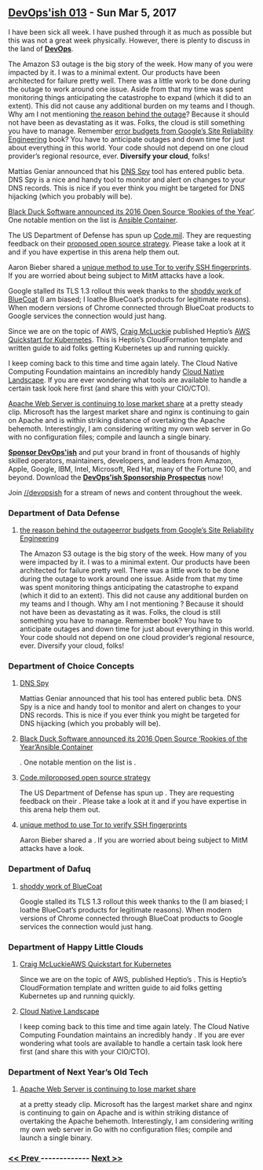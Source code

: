 ## [DevOps'ish 013](https://devopsish.com/013) - Sun Mar 5, 2017

I have been sick all week. I have pushed through it as much as possible but this was not a great week physically. However, there is plenty to discuss in the land of <a href="https://devopsish.com/"><strong>DevOps</strong></a>.

The Amazon S3 outage is the big story of the week. How many of you were impacted by it. I was to a minimal extent. Our products have been architected for failure pretty well. There was a little work to be done during the outage to work around one issue. Aside from that my time was spent monitoring things anticipating the catastrophe to expand (which it did to an extent). This did not cause any additional burden on my teams and I though. Why am I not mentioning <a href="https://aws.amazon.com/message/41926/">the reason behind the outage</a>? Because it should not have been as devastating as it was. Folks, the cloud is still something you have to manage. Remember <a href="https://landing.google.com/sre/book/chapters/introduction.html">error budgets from Google’s Site Reliability Engineering</a> book? You have to anticipate outages and down time for just about everything in this world. Your code should not depend on one cloud provider’s regional resource, ever. <strong>Diversify your cloud</strong>, folks!

Mattias Geniar announced that his <a href="https://dnsspy.io/?utm_source=devopsish.com">DNS Spy</a> tool has entered public beta. DNS Spy is a nice and handy tool to monitor and alert on changes to your DNS records. This is nice if you ever think you might be targeted for DNS hijacking (which you probably will be).

<a href="https://www.blackducksoftware.com/about/news-events/releases/black-duck-announces-2016-open-source-rookies-year">Black Duck Software announced its 2016 Open Source ‘Rookies of the Year’</a>. One notable mention on the list is <a href="https://www.ansible.com/ansible-container">Ansible Container</a>.

The US Department of Defense has spun up <a href="https://github.com/deptofdefense/code.mil#welcome-to-codemil---an-experiment-in-open-source-at-the-department-of-defense">Code.mil</a>. They are requesting feedback on their <a href="https://github.com/deptofdefense/code.mil/blob/master/Proposal/CONTRIBUTING.md">proposed open source strategy</a>. Please take a look at it and if you have expertise in this arena help them out.

Aaron Bieber shared a <a href="https://deftly.net/posts/2017-02-27-ssh-fp-verification-using-tor.html">unique method to use Tor to verify SSH fingerprints</a>. If you are worried about being subject to MitM attacks have a look.

Google stalled its TLS 1.3 rollout this week thanks to the <a href="https://bugs.chromium.org/p/chromium/issues/detail?id=694593">shoddy work of BlueCoat</a> (I am biased; I loathe BlueCoat’s products for legitimate reasons). When modern versions of Chrome connected through BlueCoat products to Google services the connection would just hang.

Since we are on the topic of AWS, <a href="https://medium.com/@cmcluck">Craig McLuckie</a> published Heptio’s <a href="https://blog.heptio.com/aws-quickstart-for-kubernetes-26ccaf7e1c8f#.io92vwkvr">AWS Quickstart for Kubernetes</a>. This is Heptio’s CloudFormation template and written guide to aid folks getting Kubernetes up and running quickly.

I keep coming back to this time and time again lately. The Cloud Native Computing Foundation maintains an incredibly handy <a href="https://github.com/cncf/landscape">Cloud Native Landscape</a>. If you are ever wondering what tools are available to handle a certain task look here first (and share this with your CIO/CTO).

<a href="https://news.netcraft.com/archives/2017/02/27/february-2017-web-server-survey.html">Apache Web Server is continuing to lose market share</a> at a pretty steady clip. Microsoft has the largest market share and nginx is continuing to gain on Apache and is within striking distance of overtaking the Apache behemoth. Interestingly, I am considering writing my own web server in Go with no configuration files; compile and launch a single binary.

<a href="https://devopsish.com/sponsor/" title="Sponsor DevOps&#39;ish"><strong>Sponsor DevOps&#39;ish</strong></a> and put your brand in front of thousands of highly skilled operators, maintainers, developers, and leaders from Amazon, Apple, Google, IBM, Intel, Microsoft, Red Hat, many of the Fortune 100, and beyond. Download the <strong><a href="https://devopsi.sh/prospectus">DevOps&#39;ish Sponsorship Prospectus</a></strong> now!

Join <a href="https://www.reddit.com/r/devopsish/">/<span class="fa fa-reddit-alien fa-sm" aria-hidden="true"></span>/devopsish</a> for a stream of news and content throughout the week.

### Department of Data Defense

1. [the reason behind the outageerror budgets from Google’s Site Reliability Engineering](https://aws.amazon.com/message/41926/)

    The Amazon S3 outage is the big story of the week. How many of you were impacted by it. I was to a minimal extent. Our products have been architected for failure pretty well. There was a little work to be done during the outage to work around one issue. Aside from that my time was spent monitoring things anticipating the catastrophe to expand (which it did to an extent). This did not cause any additional burden on my teams and I though. Why am I not mentioning ? Because it should not have been as devastating as it was. Folks, the cloud is still something you have to manage. Remember  book? You have to anticipate outages and down time for just about everything in this world. Your code should not depend on one cloud provider’s regional resource, ever. Diversify your cloud, folks!
### Department of Choice Concepts

1. [DNS Spy](https://dnsspy.io/?utm_source=devopsish.com)

    Mattias Geniar announced that his  tool has entered public beta. DNS Spy is a nice and handy tool to monitor and alert on changes to your DNS records. This is nice if you ever think you might be targeted for DNS hijacking (which you probably will be).
1. [Black Duck Software announced its 2016 Open Source ‘Rookies of the Year’Ansible Container](https://www.blackducksoftware.com/about/news-events/releases/black-duck-announces-2016-open-source-rookies-year)

    . One notable mention on the list is .
1. [Code.milproposed open source strategy](https://github.com/deptofdefense/code.mil#welcome-to-codemil---an-experiment-in-open-source-at-the-department-of-defense)

    The US Department of Defense has spun up . They are requesting feedback on their . Please take a look at it and if you have expertise in this arena help them out.
1. [unique method to use Tor to verify SSH fingerprints](https://deftly.net/posts/2017-02-27-ssh-fp-verification-using-tor.html)

    Aaron Bieber shared a . If you are worried about being subject to MitM attacks have a look.
### Department of Dafuq

1. [shoddy work of BlueCoat](https://bugs.chromium.org/p/chromium/issues/detail?id=694593)

    Google stalled its TLS 1.3 rollout this week thanks to the  (I am biased; I loathe BlueCoat’s products for legitimate reasons). When modern versions of Chrome connected through BlueCoat products to Google services the connection would just hang.
### Department of Happy Little Clouds

1. [Craig McLuckieAWS Quickstart for Kubernetes](https://medium.com/@cmcluck)

    Since we are on the topic of AWS,  published Heptio’s . This is Heptio’s CloudFormation template and written guide to aid folks getting Kubernetes up and running quickly.
1. [Cloud Native Landscape](https://github.com/cncf/landscape)

    I keep coming back to this time and time again lately. The Cloud Native Computing Foundation maintains an incredibly handy . If you are ever wondering what tools are available to handle a certain task look here first (and share this with your CIO/CTO).
### Department of Next Year’s Old Tech

1. [Apache Web Server is continuing to lose market share](https://news.netcraft.com/archives/2017/02/27/february-2017-web-server-survey.html)

    at a pretty steady clip. Microsoft has the largest market share and nginx is continuing to gain on Apache and is within striking distance of overtaking the Apache behemoth. Interestingly, I am considering writing my own web server in Go with no configuration files; compile and launch a single binary.

### [ << Prev ](sreweekly-12.md) ------------- [ Next >> ](sreweekly-14.md)